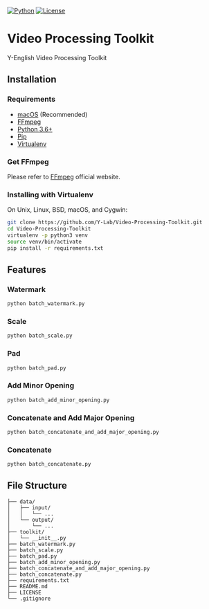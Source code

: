 [![Python](https://img.shields.io/badge/python-3.6%2B-blue.svg)][python]
[![License](https://img.shields.io/github/license/Y-Lab/Video-Processing-Toolkit.svg)][license]

# Video Processing Toolkit
Y-English Video Processing Toolkit

## Installation
### Requirements
- [macOS][macos] (Recommended)
- [FFmpeg][ffmpeg]
- [Python 3.6+][python]
- [Pip][pip]
- [Virtualenv][virtualenv]

### Get FFmpeg
Please refer to [FFmpeg][ffmpeg] official website.

### Installing with Virtualenv
On Unix, Linux, BSD, macOS, and Cygwin:

```sh
git clone https://github.com/Y-Lab/Video-Processing-Toolkit.git
cd Video-Processing-Toolkit
virtualenv -p python3 venv
source venv/bin/activate
pip install -r requirements.txt
```

## Features

### Watermark
```sh
python batch_watermark.py
```

### Scale
```sh
python batch_scale.py
```

### Pad
```sh
python batch_pad.py
```

### Add Minor Opening
```sh
python batch_add_minor_opening.py
```

### Concatenate and Add Major Opening
```sh
python batch_concatenate_and_add_major_opening.py
```

### Concatenate
```sh
python batch_concatenate.py
```

## File Structure
```
├── data/
│   ├── input/
│   │   └── ...
│   └── output/
│       └── ...
├── toolkit/
│   └── __init__.py
├── batch_watermark.py
├── batch_scale.py
├── batch_pad.py
├── batch_add_minor_opening.py
├── batch_concatenate_and_add_major_opening.py
├── batch_concatenate.py
├── requirements.txt
├── README.md
├── LICENSE
└── .gitignore
```

[license]: https://github.com/Y-Lab/Video-Processing-Toolkit/blob/master/LICENSE "License"

[macos]: https://www.apple.com/macos/ "macOS"
[python]: https://docs.python.org/ "Python"
[pip]: https://pypi.python.org/pypi/pip "Pip"
[virtualenv]: https://virtualenv.pypa.io/en/stable/ "Virtualenv"
[ffmpeg]: https://ffmpeg.org/ "FFmpeg"
